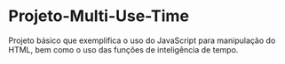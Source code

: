 # Projeto-Multi-Use-Time
Projeto básico que exemplifica o uso do JavaScript para manipulação do HTML, bem como o uso das funções de inteligência de tempo.
